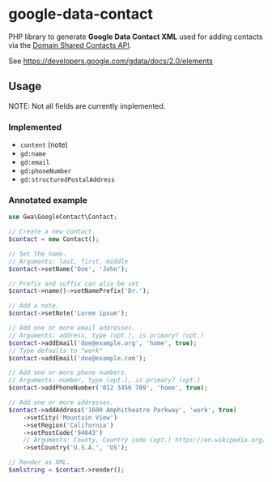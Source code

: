 # google-data-contact

PHP library to generate **Google Data Contact XML** used for adding contacts via the [Domain Shared Contacts API](https://developers.google.com/admin-sdk/domain-shared-contacts/).

See https://developers.google.com/gdata/docs/2.0/elements

## Usage

NOTE: Not all fields are currently implemented.

### Implemented

* `content` (note)
* `gd:name`
* `gd:email`
* `gd:phoneNumber`
* `gd:structuredPostalAddress`

### Annotated example

```php
use Gwa\GoogleContact\Contact;

// Create a new contact.
$contact = new Contact();

// Set the name.
// Arguments: last, first, middle
$contact->setName('Doe', 'John');

// Prefix and suffix can also be set
$contact->name()->setNamePrefix('Dr.');

// Add a note.
$contact->setNote('Lorem ipsum');

// Add one or more email addresses.
// Arguments: address, type (opt.), is primary? (opt.)
$contact->addEmail('doe@example.org', 'home', true);
// Type defaults to "work"
$contact->addEmail('doe@example.com');

// Add one or more phone numbers.
// Arguments: number, type (opt.), is primary? (opt.)
$contact->addPhoneNumber('012 3456 789', 'home', true);

// Add one or more addresses.
$contact->addAddress('1600 Amphitheatre Parkway', 'work', true)
    ->setCity('Mountain View')
    ->setRegion('California')
    ->setPostCode('94043')
    // Arguments: County, Country code (opt.) https://en.wikipedia.org/wiki/ISO_3166-1_alpha-2
    ->setCountry('U.S.A.', 'US');

// Render as XML.
$xmlstring = $contact->render();
```
